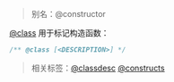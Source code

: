 > 别名：@constructor

[@class](http://usejsdoc.org/tags-class.html) 用于标记构造函数：

```js
/** @class [<DESCRIPTION>] */
```

> 相关标签：[@classdesc](http://usejsdoc.org/tags-classdesc.html) [@constructs](http://usejsdoc.org/tags-constructs.html)
